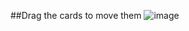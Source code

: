##Drag the cards to move them
![image](https://user-images.githubusercontent.com/61547441/170862310-3257463f-8098-4fec-ad28-900ab6879e13.png)
